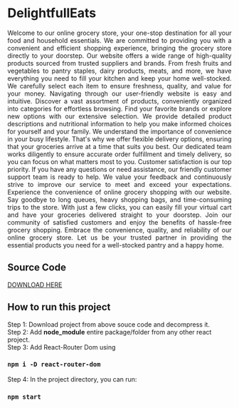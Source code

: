 # DelightfullEats
<p style="text-align:justify" >Welcome to our online grocery store, your one-stop destination for all your food and household essentials. We are committed to providing you with a convenient and efficient shopping experience, bringing the grocery store directly to your doorstep. Our website offers a wide range of high-quality products sourced from trusted suppliers and brands. From fresh fruits and vegetables to pantry staples, dairy products, meats, and more, we have everything you need to fill your kitchen and keep your home well-stocked. We carefully select each item to ensure freshness, quality, and value for your money. Navigating through our user-friendly website is easy and intuitive. Discover a vast assortment of products, conveniently organized into categories for effortless browsing. Find your favorite brands or explore new options with our extensive selection. We provide detailed product descriptions and nutritional information to help you make informed choices for yourself and your family. We understand the importance of convenience in your busy lifestyle. That's why we offer flexible delivery options, ensuring that your groceries arrive at a time that suits you best. Our dedicated team works diligently to ensure accurate order fulfillment and timely delivery, so you can focus on what matters most to you. Customer satisfaction is our top priority. If you have any questions or need assistance, our friendly customer support team is ready to help. We value your feedback and continuously strive to improve our service to meet and exceed your expectations. Experience the convenience of online grocery shopping with our website. Say goodbye to long queues, heavy shopping bags, and time-consuming trips to the store. With just a few clicks, you can easily fill your virtual cart and have your groceries delivered straight to your doorstep. Join our community of satisfied customers and enjoy the benefits of hassle-free grocery shopping. Embrace the convenience, quality, and reliability of our online grocery store. Let us be your trusted partner in providing the essential products you need for a well-stocked pantry and a happy home.</p> 

## Source Code

[DOWNLOAD HERE](https://drive.google.com/file/d/1GpTJts_jAKQ-DaPrN7Je4kI1owvvcrsh/view?usp=sharing)

## How to run this project
Step 1: Download project from above souce code and decompress it. <br>
Step 2: Add <b>node_module</b> entire package/folder from any other react project. <br>
Step 3: Add React-Router Dom using 

### `npm i -D react-router-dom`
Step 4: In the project directory, you can run:

### `npm start`
